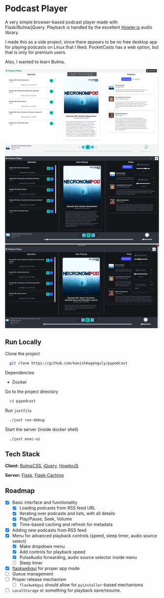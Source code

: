 
# Podcast Player

A very simple browser-based podcast player made with Flask/Bulma/jQuery.
Playback is handled by the excellent [Howler.js](https://github.com/goldfire/howler.js) audio library.

I made this as a side project, since there appears to be no free desktop app for playing podcasts on Linux that I liked. PocketCasts has a web option, but that is only for premium users.

Also, I wanted to learn Bulma.

![Player v1](https://github.com/kanishkaganguly/pypodcast/blob/master/player.png?raw=true)
![Player Dark Mode with Advanced Menu](https://github.com/kanishkaganguly/pypodcast/blob/master/player_dark_menu.png?raw=true)
![Player GUI Mode with Advanced Menu](https://github.com/kanishkaganguly/pypodcast/blob/master/player_gui.png?raw=true)

## Run Locally

Clone the project

```bash
  git clone https://github.com/kanishkaganguly/pypodcast
```

Dependencies
- Docker

Go to the project directory

```bash
  cd pypodcast
```

Run `justfile`

```bash
  ./just run-debug
```

Start the server (inside docker shell)

```bash
  ./just exec-ui
```


## Tech Stack

**Client:** [BulmaCSS](https://bulma.io/), [jQuery](https://jquery.com/), [HowlerJS](https://github.com/goldfire/howler.js)

**Server:** [Flask](https://flask.palletsprojects.com/en/stable/), [Flask-Caching](https://flask-caching.readthedocs.io/en/latest/)


## Roadmap

- [x] Basic interface and functionality
    - [x]  Loading podcasts from RSS feed URL
    - [x]  Iterating over podcasts and lists, with all details
    - [x]  Play/Pause, Seek, Volume
    - [x]  Time-based caching and refresh for metadata
- [x]  Adding new podcasts from RSS feed
- [x]  Menu for advanced playback controls (speed, sleep timer, audio source select)
    - [x]  Make dropdown menu
    - [x]  Add controls for playback speed
    - [x]  PulseAudio forwarding, audio source selector inside menu
    - [ ]  Sleep timer
- [x] [flaskwebgui](https://github.com/ClimenteA/flaskwebgui) for proper app mode
- [ ] Queue management
- [ ]  Proper release mechanism
    - [ ] `flaskwebgui` should allow for `pyinstaller`-based mechanisms
- [ ]  `LocalStorage` or something for playback save/resume.
